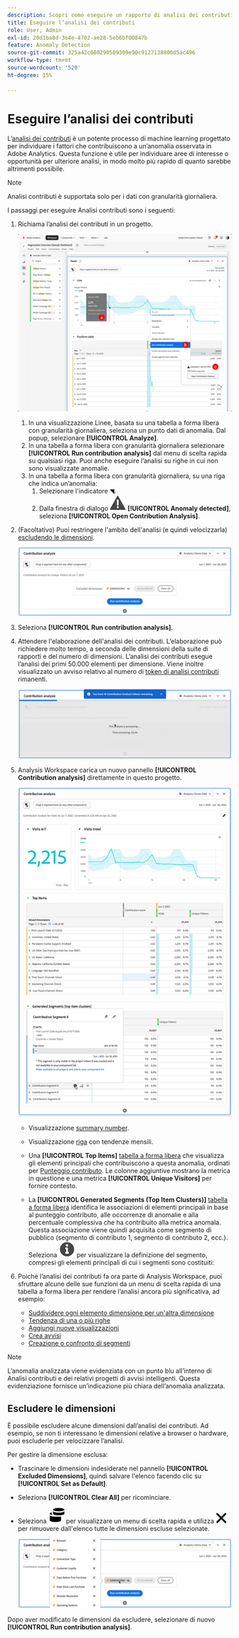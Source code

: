 ```yaml
---
description: Scopri come eseguire un rapporto di analisi dei contributi in Analysis Workspace.
title: Eseguire l’analisi dei contributi
role: User, Admin
exl-id: 20d1ba8d-3e4e-4702-ae28-5eb6bf00847b
feature: Anomaly Detection
source-git-commit: 325a42c080290509309e90c9127138800d5ac496
workflow-type: tm+mt
source-wordcount: '520'
ht-degree: 15%

---
```


# Eseguire l’analisi dei contributi

L’[analisi dei contributi](/help/analyze/analysis-workspace/c-anomaly-detection/anomaly-detection.md#contribution-analysis) è un potente processo di machine learning progettato per individuare i fattori che contribuiscono a un’anomalia osservata in Adobe Analytics. Questa funzione è utile per individuare aree di interesse o opportunità per ulteriore analisi, in modo molto più rapido di quanto sarebbe altrimenti possibile.

>[!NOTE]
>
>Analisi contributi è supportata solo per i dati con granularità giornaliera.

I passaggi per eseguire Analisi contributi sono i seguenti:

1. Richiama l’analisi dei contributi in un progetto.

   ![Esegui analisi contributi](assets/run-contribution-analysis.png)

   1. In una visualizzazione Linee, basata su una tabella a forma libera con granularità giornaliera, seleziona un punto dati di anomalia. Dal popup, selezionare **[!UICONTROL Analyze]**.
   1. In una tabella a forma libera con granularità giornaliera selezionare **[!UICONTROL Run contribution analysis]** dal menu di scelta rapida su qualsiasi riga. Puoi anche eseguire l’analisi su righe in cui non sono visualizzate anomalie.
   1. In una tabella a forma libera con granularità giornaliera, su una riga che indica un’anomalia:
      1. Selezionare l&#39;indicatore ◥.
      1. Dalla finestra di dialogo ![Avviso](/help/assets/icons/Alert.svg) **[!UICONTROL Anomaly detected]**, seleziona **[!UICONTROL Open Contribution Analysis]**.



1. (Facoltativo) Puoi restringere l&#39;ambito dell&#39;analisi (e quindi velocizzarla) [escludendo le dimensioni](#exclude-dimensions).

   ![Esclusione di dimensioni dall&#39;analisi dei contributi](assets/excluding-dimensions.png)

1. Seleziona **[!UICONTROL Run contribution analysis]**.

1. Attendere l&#39;elaborazione dell&#39;analisi dei contributi. L’elaborazione può richiedere molto tempo, a seconda delle dimensioni della suite di rapporti e del numero di dimensioni. L’analisi dei contributi esegue l’analisi dei primi 50.000 elementi per dimensione. Viene inoltre visualizzato un avviso relativo al numero di [token di analisi contributi](anomaly-detection.md#contribution-analysis-tokens) rimanenti.

   ![Esecuzione analisi contributi](assets/contribution-analysis-executing.png)

1. Analysis Workspace carica un nuovo pannello **[!UICONTROL Contribution analysis]** direttamente in questo progetto.

   ![Pannello Analisi contributi](assets/contribution-analysis.png)

   * Visualizzazione [summary number](/help/analyze/analysis-workspace/visualizations/summary-number-change.md).
   * Visualizzazione [riga](/help/analyze/analysis-workspace/visualizations/line.md) con tendenze mensili.
   * Una **[!UICONTROL Top Items]** [tabella a forma libera](/help/analyze/analysis-workspace/visualizations/freeform-table/freeform-table.md) che visualizza gli elementi principali che contribuiscono a questa anomalia, ordinati per [Punteggio contributo](/help/analyze/analysis-workspace/c-anomaly-detection/anomaly-detection.md#contribution-analysis). Le colonne aggiuntive mostrano la metrica in questione e una metrica **[!UICONTROL Unique Visitors]** per fornire contesto.

   * La **[!UICONTROL Generated Segments (Top Item Clusters)]** [tabella a forma libera](/help/analyze/analysis-workspace/visualizations/freeform-table/freeform-table.md) identifica le associazioni di elementi principali in base al punteggio contributo, alle occorrenze di anomalie e alla percentuale complessiva che ha contribuito alla metrica anomala. Questa associazione viene quindi acquisita come segmento di pubblico (segmento di contributo 1, segmento di contributo 2, ecc.). Seleziona ![Info](/help/assets/icons/Info.svg) per visualizzare la definizione del segmento, compresi gli elementi principali di cui i segmenti sono costituiti:


1. Poiché l’analisi dei contributi fa ora parte di Analysis Workspace, puoi sfruttare alcune delle sue funzioni da un menu di scelta rapida di una tabella a forma libera per rendere l’analisi ancora più significativa, ad esempio:

   * [Suddividere ogni elemento dimensione per un&#39;altra dimensione](/help/analyze/analysis-workspace/components/dimensions/t-breakdown-fa.md)
   * [Tendenza di una o più righe](/help/analyze/analysis-workspace/home.md#section_34930C967C104C2B9092BA8DCF2BF81A)
   * [Aggiungi nuove visualizzazioni](/help/analyze/analysis-workspace/visualizations/freeform-analysis-visualizations.md)
   * [Crea avvisi](/help/components/alerts/alerts-overview.md)
   * [Creazione o confronto di segmenti](/help/analyze/analysis-workspace/c-panels/c-segment-comparison/segment-comparison.md)

>[!NOTE]
>
>L’anomalia analizzata viene evidenziata con un punto blu all’interno di Analisi contributi e dei relativi progetti di avvisi intelligenti. Questa evidenziazione fornisce un’indicazione più chiara dell’anomalia analizzata.


## Escludere le dimensioni

È possibile escludere alcune dimensioni dall’analisi dei contributi. Ad esempio, se non ti interessano le dimensioni relative a browser o hardware, puoi escluderle per velocizzare l’analisi.

Per gestire la dimensione esclusa:

* Trascinare le dimensioni indesiderate nel pannello **[!UICONTROL Excluded Dimensions]**, quindi salvare l&#39;elenco facendo clic su **[!UICONTROL Set as Default]**.

* Seleziona **[!UICONTROL Clear All]** per ricominciare.

* Seleziona ![Dimensioni](/help/assets/icons/Dimensions.svg) per visualizzare un menu di scelta rapida e utilizza ![Dimensioni incrociate400](/help/assets/icons/CrossSize400.svg) per rimuovere dall&#39;elenco tutte le dimensioni escluse selezionate.

  ![](assets/excluded-dimensions-list.png)

Dopo aver modificato le dimensioni da escludere, selezionare di nuovo **[!UICONTROL Run contribution analysis]**.


